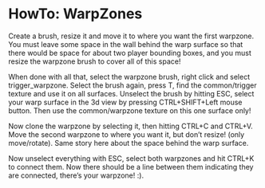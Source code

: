 HowTo: WarpZones
================

Create a brush, resize it and move it to where you want the first warpzone. You must leave some space in the wall behind the warp surface so that there would be space for about two player bounding boxes, and you must resize the warpzone brush to cover all of this space!

When done with all that, select the warpzone brush, right click and select trigger\_warpzone. Select the brush again, press T, find the common/trigger texture and use it on all surfaces. Unselect the brush by hitting ESC, select your warp surface in the 3d view by pressing CTRL+SHIFT+Left mouse button. Then use the common/warpzone texture on this one surface only!

Now clone the warpzone by selecting it, then hitting CTRL+C and CTRL+V. Move the second warpzone to where you want it, but don’t resize! (only move/rotate). Same story here about the space behind the warp surface.

Now unselect everything with ESC, select both warpzones and hit CTRL+K to connect them. Now there should be a line between them indicating they are connected, there’s your warpzone! :).
